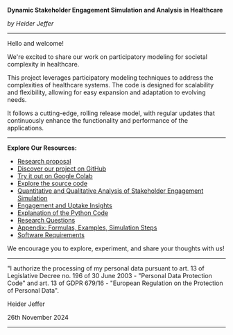 **Dynamic Stakeholder Engagement Simulation and Analysis in Healthcare**

*by Heider Jeffer*

---
Hello and welcome!

We're excited to share our work on participatory modeling for societal complexity in healthcare.

This project leverages participatory modeling techniques to address the complexities of healthcare systems. The code is designed for scalability and flexibility, allowing for easy expansion and adaptation to evolving needs.

It follows a cutting-edge, rolling release model, with regular updates that continuously enhance the functionality and performance of the applications.

---

**Explore Our Resources:**
- [Research proposal](https://github.com/HeiderJeffer/Participatory-Modeling-for-Societal-Complexity-in-Healthcare/blob/main/documents/Research%20proposal.pdf)
- [Discover our project on GitHub](https://github.com/HeiderJeffer/Participatory-Modeling-for-Societal-Complexity-in-Healthcare)
- [Try it out on Google Colab](https://colab.research.google.com/drive/105ePLc-icF1qyzUB-VX9SQ446raubosx?authuser=2)
- [Explore the source code](https://github.com/HeiderJeffer/Participatory-Modeling-for-Societal-Complexity-in-Healthcare/blob/main/Healthcare%20Participatory%20Model%20Simulation/Healthcare%20Participatory%20Model%20Simulation.ipynb)
- [Quantitative and Qualitative Analysis of Stakeholder Engagement Simulation](https://github.com/HeiderJeffer/Participatory-Modeling-for-Societal-Complexity-in-Healthcare/blob/main/documents/Quantitative%20and%20Qualitative%20Analysis%20of%20Stakeholder%20Engagement%20Simulation.md)
- [Engagement and Uptake Insights](https://github.com/HeiderJeffer/Participatory-Modeling-for-Societal-Complexity-in-Healthcare/blob/main/documents/Engagement%20and%20Uptake%20Insights.md)
- [Explanation of the Python Code](https://github.com/HeiderJeffer/Participatory-Modeling-for-Societal-Complexity-in-Healthcare/blob/main/documents/Explanation%20of%20the%20Python%20Code.md)
- [Research Questions](https://github.com/HeiderJeffer/Participatory-Modeling-for-Societal-Complexity-in-Healthcare/blob/main/documents/Research%20Questions.md)
- [Appendix: Formulas, Examples, Simulation Steps](https://github.com/HeiderJeffer/Participatory-Modeling-for-Societal-Complexity-in-Healthcare/blob/main/documents/appendix%20.pdf)
- [Software Requirements](https://github.com/HeiderJeffer/Participatory-Modeling-for-Societal-Complexity-in-Healthcare/blob/main/documents/Requirements.txt)

We encourage you to explore, experiment, and share your thoughts with us!

---

"I authorize the processing of my personal data pursuant to art. 13 of Legislative Decree no. 196 of 30 June 2003 - "Personal Data Protection Code" and art. 13 of GDPR 679/16 - "European Regulation on the Protection of Personal Data".

Heider Jeffer

26th November 2024

---
